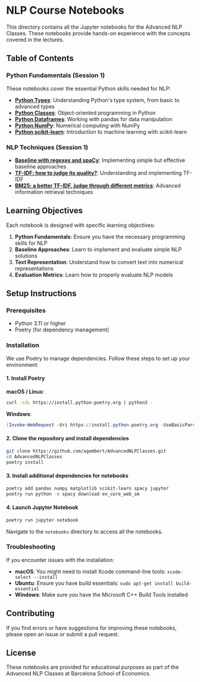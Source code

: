 # NLP Course Notebooks

This directory contains all the Jupyter notebooks for the Advanced NLP Classes. These notebooks provide hands-on experience with the concepts covered in the lectures.

## Table of Contents

### Python Fundamentals (Session 1)

These notebooks cover the essential Python skills needed for NLP:

- **[Python Types](../notebooks/support/Session_1_1_Python_1o1_1.ipynb)**: Understanding Python's type system, from basic to advanced types
- **[Python Classes](../notebooks/support/Session_1_1_Python_1o1_2.ipynb)**: Object-oriented programming in Python
- **[Python Dataframes](../notebooks/support/Session_1_1_Python_1o1_3.ipynb)**: Working with pandas for data manipulation
- **[Python NumPy](../notebooks/support/Session_1_1_Python_1o1_4.ipynb)**: Numerical computing with NumPy
- **[Python scikit-learn](../notebooks/support/Session_1_1_Python_1o1_5.ipynb)**: Introduction to machine learning with scikit-learn

### NLP Techniques (Session 1)

- **[Baseline with regexes and spaCy](../notebooks/support/Session_1_2_baselines.ipynb)**: Implementing simple but effective baseline approaches
- **[TF-IDF: how to judge its quality?](../notebooks/support/Session_1_3_TFIDF.ipynb)**: Understanding and implementing TF-IDF
- **[BM25: a better TF-IDF, judge through different metrics](../notebooks/support/Session_1_4_BM25.ipynb)**: Advanced information retrieval techniques

## Learning Objectives

Each notebook is designed with specific learning objectives:

1. **Python Fundamentals**: Ensure you have the necessary programming skills for NLP
2. **Baseline Approaches**: Learn to implement and evaluate simple NLP solutions
3. **Text Representation**: Understand how to convert text into numerical representations
4. **Evaluation Metrics**: Learn how to properly evaluate NLP models

## Setup Instructions

### Prerequisites

- Python 3.11 or higher
- Poetry (for dependency management)

### Installation

We use Poetry to manage dependencies. Follow these steps to set up your environment:

#### 1. Install Poetry

**macOS / Linux**:
```bash
curl -sSL https://install.python-poetry.org | python3 -
```

**Windows**:
```powershell
(Invoke-WebRequest -Uri https://install.python-poetry.org -UseBasicParsing).Content | python -
```

#### 2. Clone the repository and install dependencies

```bash
git clone https://github.com/agombert/AdvancedNLPClasses.git
cd AdvancedNLPClasses
poetry install
```

#### 3. Install additional dependencies for notebooks

```bash
poetry add pandas numpy matplotlib scikit-learn spacy jupyter
poetry run python -m spacy download en_core_web_sm
```

#### 4. Launch Jupyter Notebook

```bash
poetry run jupyter notebook
```

Navigate to the `notebooks` directory to access all the notebooks.

### Troubleshooting

If you encounter issues with the installation:

- **macOS**: You might need to install Xcode command-line tools: `xcode-select --install`
- **Ubuntu**: Ensure you have build essentials: `sudo apt-get install build-essential`
- **Windows**: Make sure you have the Microsoft C++ Build Tools installed

## Contributing

If you find errors or have suggestions for improving these notebooks, please open an issue or submit a pull request.

## License

These notebooks are provided for educational purposes as part of the Advanced NLP Classes at Barcelona School of Economics.
